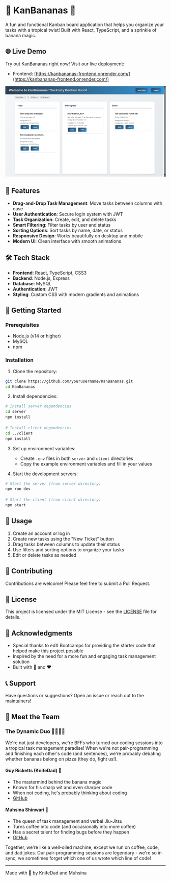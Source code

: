 # 🍌 KanBananas 🍌

A fun and functional Kanban board application that helps you organize your tasks with a tropical twist! Built with React, TypeScript, and a sprinkle of banana magic.

## 🌐 Live Demo

Try out KanBananas right now! Visit our live deployment:
- Frontend: [https://kanbananas-frontend.onrender.com/](https://kanbananas-frontend.onrender.com/)

![KanBananas Dashboard](assets/kanbananas-dashboard.png)

## 🌟 Features

- **Drag-and-Drop Task Management**: Move tasks between columns with ease
- **User Authentication**: Secure login system with JWT
- **Task Organization**: Create, edit, and delete tasks
- **Smart Filtering**: Filter tasks by user and status
- **Sorting Options**: Sort tasks by name, date, or status
- **Responsive Design**: Works beautifully on desktop and mobile
- **Modern UI**: Clean interface with smooth animations

## 🛠️ Tech Stack

- **Frontend**: React, TypeScript, CSS3
- **Backend**: Node.js, Express
- **Database**: MySQL
- **Authentication**: JWT
- **Styling**: Custom CSS with modern gradients and animations

## 🚀 Getting Started

### Prerequisites

- Node.js (v14 or higher)
- MySQL
- npm

### Installation

1. Clone the repository:
```bash
git clone https://github.com/yourusername/KanBananas.git
cd KanBananas
```

2. Install dependencies:
```bash
# Install server dependencies
cd server
npm install

# Install client dependencies
cd ../client
npm install
```

3. Set up environment variables:
   - Create `.env` files in both `server` and `client` directories
   - Copy the example environment variables and fill in your values

4. Start the development servers:
```bash
# Start the server (from server directory)
npm run dev

# Start the client (from client directory)
npm start
```

## 📝 Usage

1. Create an account or log in
2. Create new tasks using the "New Ticket" button
3. Drag tasks between columns to update their status
4. Use filters and sorting options to organize your tasks
5. Edit or delete tasks as needed

## 🤝 Contributing

Contributions are welcome! Please feel free to submit a Pull Request.

## 📄 License

This project is licensed under the MIT License - see the [LICENSE](LICENSE) file for details.

## 🙏 Acknowledgments

- Special thanks to edX Bootcamps for providing the starter code that helped make this project possible
- Inspired by the need for a more fun and engaging task management solution
- Built with 🍌 and ❤️

## 📞 Support

Have questions or suggestions? Open an issue or reach out to the maintainers!

## 👥 Meet the Team

### The Dynamic Duo 🦸‍♂️🦸‍♀️

We're not just developers, we're BFFs who turned our coding sessions into a tropical task management paradise! When we're not pair-programming and finishing each other's code (and sentences), we're probably debating whether bananas belong on pizza (they do, fight us!).

#### Guy Ricketts (KnifeDad) 🍳
- The mastermind behind the banana magic
- Known for his sharp wit and even sharper code
- When not coding, he's probably thinking about coding
- [GitHub](https://github.com/KnifeDad)

#### Muhsina Shinwari 🌟
- The queen of task management and verbal Jiu-Jitsu
- Turns coffee into code (and occasionally into more coffee)
- Has a secret talent for finding bugs before they happen
- [GitHub](https://github.com/Muhsina-de)

Together, we're like a well-oiled machine, except we run on coffee, code, and dad jokes. Our pair-programming sessions are legendary - we're so in sync, we sometimes forget which one of us wrote which line of code!

---

Made with 🍌 by KnifeDad and Muhsina 